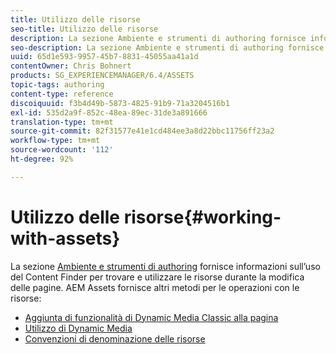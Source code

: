 ```yaml
---
title: Utilizzo delle risorse
seo-title: Utilizzo delle risorse
description: La sezione Ambiente e strumenti di authoring fornisce informazioni sull’uso del Content Finder per trovare e utilizzare le risorse durante la modifica delle pagine. AEM Assets fornisce altri metodi per le operazioni con le risorse.
seo-description: La sezione Ambiente e strumenti di authoring fornisce informazioni sull’uso del Content Finder per trovare e utilizzare le risorse durante la modifica delle pagine. AEM Assets fornisce altri metodi per le operazioni con le risorse.
uuid: 65d1e593-9957-45b7-8831-45055aa41a1d
contentOwner: Chris Bohnert
products: SG_EXPERIENCEMANAGER/6.4/ASSETS
topic-tags: authoring
content-type: reference
discoiquuid: f3b4d49b-5873-4825-91b9-71a3204516b1
exl-id: 535d2a9f-852c-48ea-89ec-31de3a891666
translation-type: tm+mt
source-git-commit: 82f31577e41e1cd484ee3a8d22bbc11756ff23a2
workflow-type: tm+mt
source-wordcount: '112'
ht-degree: 92%

---
```


# Utilizzo delle risorse{#working-with-assets}

La sezione [Ambiente e strumenti di authoring](/help/sites-authoring/author-environment-tools.md) fornisce informazioni sull’uso del Content Finder per trovare e utilizzare le risorse durante la modifica delle pagine.  AEM Assets fornisce altri metodi per le operazioni con le risorse:

* [Aggiunta di funzionalità di Dynamic Media Classic alla pagina](/help/sites-classic-ui-authoring/manage-assets-classic-s7.md)
* [Utilizzo di Dynamic Media](/help/sites-classic-ui-authoring/dynamic-media-assets.md)
* [Convenzioni di denominazione delle risorse](/help/sites-classic-ui-authoring/asset-naming-conventions.md)
